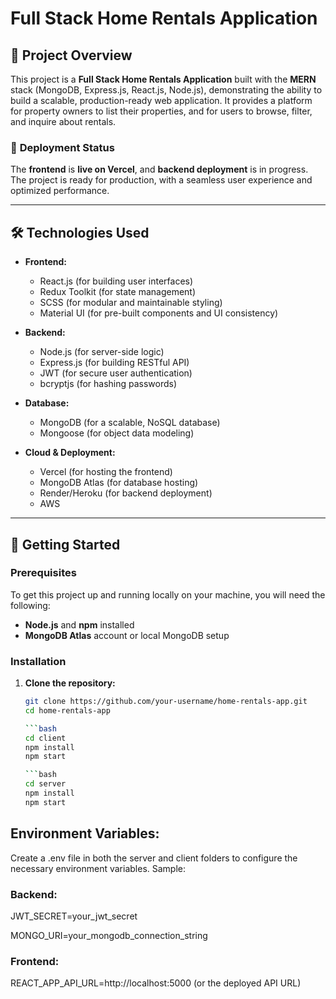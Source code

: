 # Full Stack Home Rentals Application

## 📌 Project Overview

This project is a **Full Stack Home Rentals Application** built with the **MERN** stack (MongoDB, Express.js, React.js, Node.js), demonstrating the ability to build a scalable, production-ready web application. It provides a platform for property owners to list their properties, and for users to browse, filter, and inquire about rentals.

### 🚀 **Deployment Status**  
The **frontend** is **live on Vercel**, and **backend deployment** is in progress. The project is ready for production, with a seamless user experience and optimized performance.

---

## 🛠️ **Technologies Used**

- **Frontend:**  
  - React.js (for building user interfaces)
  - Redux Toolkit (for state management)
  - SCSS (for modular and maintainable styling)
  - Material UI (for pre-built components and UI consistency)

- **Backend:**  
  - Node.js (for server-side logic)
  - Express.js (for building RESTful API)
  - JWT (for secure user authentication)
  - bcryptjs (for hashing passwords)

- **Database:**  
  - MongoDB (for a scalable, NoSQL database)
  - Mongoose (for object data modeling)

- **Cloud & Deployment:**  
  - Vercel (for hosting the frontend)
  - MongoDB Atlas (for database hosting)
  - Render/Heroku (for backend deployment)
  - AWS

---

## 🏁 **Getting Started**

### Prerequisites

To get this project up and running locally on your machine, you will need the following:

- **Node.js** and **npm** installed
- **MongoDB Atlas** account or local MongoDB setup

### Installation

1. **Clone the repository:**

   ```bash
   git clone https://github.com/your-username/home-rentals-app.git
   cd home-rentals-app

   ```bash
   cd client
   npm install
   npm start

   ```bash
   cd server
   npm install
   npm start

## Environment Variables:

Create a .env file in both the server and client folders to configure the necessary environment variables.
Sample:

### Backend:

JWT_SECRET=your_jwt_secret

MONGO_URI=your_mongodb_connection_string

### Frontend:

REACT_APP_API_URL=http://localhost:5000 (or the deployed API URL)
